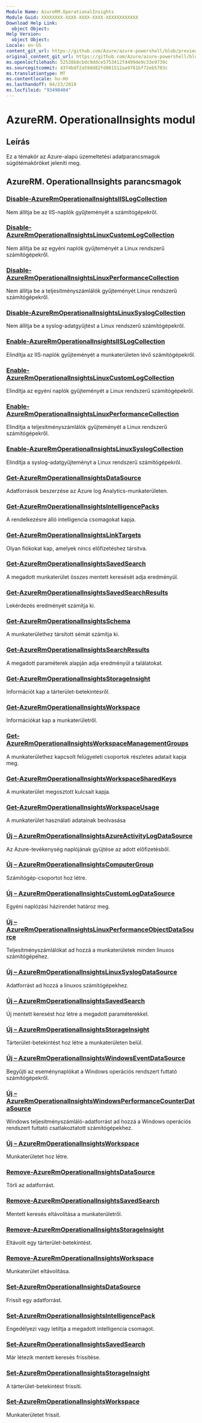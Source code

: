 ```yaml
---
Module Name: AzureRM.OperationalInsights
Module Guid: XXXXXXXX-XXXX-XXXX-XXXX-XXXXXXXXXXXX
Download Help Link:
  object Object: 
Help Version:
  object Object: 
Locale: en-US
content_git_url: https://github.com/Azure/azure-powershell/blob/preview/src/ResourceManager/OperationalInsights/Commands.OperationalInsights/help/AzureRM.OperationalInsights.md
original_content_git_url: https://github.com/Azure/azure-powershell/blob/preview/src/ResourceManager/OperationalInsights/Commands.OperationalInsights/help/AzureRM.OperationalInsights.md
ms.openlocfilehash: 52528b8cbdc9ddce5753412fd499de9c33e9739c
ms.sourcegitcommit: 43f4bdf2a59dd82fd881512aa9761bf72eb5703c
ms.translationtype: MT
ms.contentlocale: hu-HU
ms.lasthandoff: 04/23/2019
ms.locfileid: "93490404"
---
```

# AzureRM. OperationalInsights modul
## Leírás
Ez a témakör az Azure-alapú üzemeltetési adatparancsmagok súgótémaköröket jeleníti meg.

## AzureRM. OperationalInsights parancsmagok
### [Disable-AzureRmOperationalInsightsIISLogCollection](Disable-AzureRmOperationalInsightsIISLogCollection.md)
Nem állítja be az IIS-naplók gyűjteményét a számítógépekről.

### [Disable-AzureRmOperationalInsightsLinuxCustomLogCollection](Disable-AzureRmOperationalInsightsLinuxCustomLogCollection.md)
Nem állítja be az egyéni naplók gyűjteményét a Linux rendszerű számítógépekről.

### [Disable-AzureRmOperationalInsightsLinuxPerformanceCollection](Disable-AzureRmOperationalInsightsLinuxPerformanceCollection.md)
Nem állítja be a teljesítményszámlálók gyűjteményét Linux rendszerű számítógépekről.

### [Disable-AzureRmOperationalInsightsLinuxSyslogCollection](Disable-AzureRmOperationalInsightsLinuxSyslogCollection.md)
Nem állítja be a syslog-adatgyűjtést a Linux rendszerű számítógépekről.

### [Enable-AzureRmOperationalInsightsIISLogCollection](Enable-AzureRmOperationalInsightsIISLogCollection.md)
Elindítja az IIS-naplók gyűjteményét a munkaterületen lévő számítógépekről.

### [Enable-AzureRmOperationalInsightsLinuxCustomLogCollection](Enable-AzureRmOperationalInsightsLinuxCustomLogCollection.md)
Elindítja az egyéni naplók gyűjteményét a Linux rendszerű számítógépekről.

### [Enable-AzureRmOperationalInsightsLinuxPerformanceCollection](Enable-AzureRmOperationalInsightsLinuxPerformanceCollection.md)
Elindítja a teljesítményszámlálók gyűjteményét a Linux rendszerű számítógépekről.

### [Enable-AzureRmOperationalInsightsLinuxSyslogCollection](Enable-AzureRmOperationalInsightsLinuxSyslogCollection.md)
Elindítja a syslog-adatgyűjteményt a Linux rendszerű számítógépekről.

### [Get-AzureRmOperationalInsightsDataSource](Get-AzureRmOperationalInsightsDataSource.md)
Adatforrások beszerzése az Azure log Analytics-munkaterületen.

### [Get-AzureRmOperationalInsightsIntelligencePacks](Get-AzureRmOperationalInsightsIntelligencePacks.md)
A rendelkezésre álló intelligencia csomagokat kapja.

### [Get-AzureRmOperationalInsightsLinkTargets](Get-AzureRmOperationalInsightsLinkTargets.md)
Olyan fiókokat kap, amelyek nincs előfizetéshez társítva.

### [Get-AzureRmOperationalInsightsSavedSearch](Get-AzureRmOperationalInsightsSavedSearch.md)
A megadott munkaterület összes mentett keresését adja eredményül.

### [Get-AzureRmOperationalInsightsSavedSearchResults](Get-AzureRmOperationalInsightsSavedSearchResults.md)
Lekérdezés eredményét számítja ki.

### [Get-AzureRmOperationalInsightsSchema](Get-AzureRmOperationalInsightsSchema.md)
A munkaterülethez társított sémát számítja ki.

### [Get-AzureRmOperationalInsightsSearchResults](Get-AzureRmOperationalInsightsSearchResults.md)
A megadott paraméterek alapján adja eredményül a találatokat.

### [Get-AzureRmOperationalInsightsStorageInsight](Get-AzureRmOperationalInsightsStorageInsight.md)
Információt kap a tárterület-betekintésről.

### [Get-AzureRmOperationalInsightsWorkspace](Get-AzureRmOperationalInsightsWorkspace.md)
Információkat kap a munkaterületről.

### [Get-AzureRmOperationalInsightsWorkspaceManagementGroups](Get-AzureRmOperationalInsightsWorkspaceManagementGroups.md)
A munkaterülethez kapcsolt felügyeleti csoportok részletes adatait kapja meg.

### [Get-AzureRmOperationalInsightsWorkspaceSharedKeys](Get-AzureRmOperationalInsightsWorkspaceSharedKeys.md)
A munkaterület megosztott kulcsait kapja.

### [Get-AzureRmOperationalInsightsWorkspaceUsage](Get-AzureRmOperationalInsightsWorkspaceUsage.md)
A munkaterület használati adatainak beolvasása

### [Új – AzureRmOperationalInsightsAzureActivityLogDataSource](New-AzureRmOperationalInsightsAzureActivityLogDataSource.md)
Az Azure-tevékenység naplójának gyűjtése az adott előfizetésből.

### [Új – AzureRmOperationalInsightsComputerGroup](New-AzureRmOperationalInsightsComputerGroup.md)
Számítógép-csoportot hoz létre.

### [Új – AzureRmOperationalInsightsCustomLogDataSource](New-AzureRmOperationalInsightsCustomLogDataSource.md)
Egyéni naplózási házirendet határoz meg.

### [Új – AzureRmOperationalInsightsLinuxPerformanceObjectDataSource](New-AzureRmOperationalInsightsLinuxPerformanceObjectDataSource.md)
Teljesítményszámlálókat ad hozzá a munkaterületek minden linuxos számítógépéhez.

### [Új – AzureRmOperationalInsightsLinuxSyslogDataSource](New-AzureRmOperationalInsightsLinuxSyslogDataSource.md)
Adatforrást ad hozzá a linuxos számítógépekhez.

### [Új – AzureRmOperationalInsightsSavedSearch](New-AzureRmOperationalInsightsSavedSearch.md)
Új mentett keresést hoz létre a megadott paraméterekkel.

### [Új – AzureRmOperationalInsightsStorageInsight](New-AzureRmOperationalInsightsStorageInsight.md)
Tárterület-betekintést hoz létre a munkaterületen belül.

### [Új – AzureRmOperationalInsightsWindowsEventDataSource](New-AzureRmOperationalInsightsWindowsEventDataSource.md)
Begyűjti az eseménynaplókat a Windows operációs rendszert futtató számítógépekről.

### [Új – AzureRmOperationalInsightsWindowsPerformanceCounterDataSource](New-AzureRmOperationalInsightsWindowsPerformanceCounterDataSource.md)
Windows teljesítményszámláló-adatforrást ad hozzá a Windows operációs rendszert futtató csatlakoztatott számítógépekhez.

### [Új – AzureRmOperationalInsightsWorkspace](New-AzureRmOperationalInsightsWorkspace.md)
Munkaterületet hoz létre.

### [Remove-AzureRmOperationalInsightsDataSource](Remove-AzureRmOperationalInsightsDataSource.md)
Törli az adatforrást.

### [Remove-AzureRmOperationalInsightsSavedSearch](Remove-AzureRmOperationalInsightsSavedSearch.md)
Mentett keresés eltávolítása a munkaterületről.

### [Remove-AzureRmOperationalInsightsStorageInsight](Remove-AzureRmOperationalInsightsStorageInsight.md)
Eltávolít egy tárterület-betekintést.

### [Remove-AzureRmOperationalInsightsWorkspace](Remove-AzureRmOperationalInsightsWorkspace.md)
Munkaterület eltávolítása.

### [Set-AzureRmOperationalInsightsDataSource](Set-AzureRmOperationalInsightsDataSource.md)
Frissít egy adatforrást.

### [Set-AzureRmOperationalInsightsIntelligencePack](Set-AzureRmOperationalInsightsIntelligencePack.md)
Engedélyezi vagy letiltja a megadott intelligencia csomagot.

### [Set-AzureRmOperationalInsightsSavedSearch](Set-AzureRmOperationalInsightsSavedSearch.md)
Már létezik mentett keresés frissítése.

### [Set-AzureRmOperationalInsightsStorageInsight](Set-AzureRmOperationalInsightsStorageInsight.md)
A tárterület-betekintést frissíti.

### [Set-AzureRmOperationalInsightsWorkspace](Set-AzureRmOperationalInsightsWorkspace.md)
Munkaterületet frissít.

